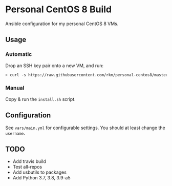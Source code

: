 
# Personal CentOS 8 Build

Ansible configuration for my personal CentOS 8 VMs.

## Usage

### Automatic

Drop an SSH key pair onto a new VM, and run:

```bash
> curl -s https://raw.githubusercontent.com/rkm/personal-centos8/master/install.sh | bash
```

### Manual

Copy & run the `install.sh` script.

## Configuration

See `vars/main.yml` for configurable settings. You should at least change the `username`.

## TODO

- Add travis build
- Test all-repos
- Add usbutils to packages
- Add Python 3.7, 3.8, 3.9-a5
